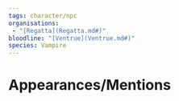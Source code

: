 ```yaml
---
tags: character/npc
organisations:
 - "[Regatta](Regatta.md#)"
bloodline: "[Ventrue](Ventrue.md#)"
species: Vampire
---
```

# Appearances/Mentions

